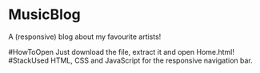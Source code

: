 # MusicBlog

A (responsive) blog about my favourite artists!

#HowToOpen Just download the file, extract it and open Home.html!
#StackUsed HTML, CSS and JavaScript for the responsive navigation bar.
